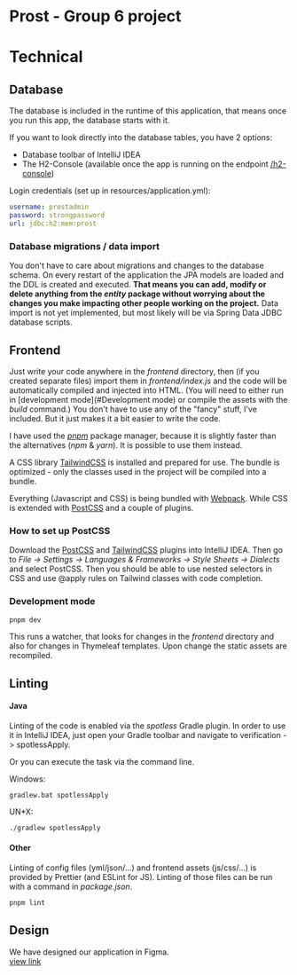 # Prost - Group 6 project
# Technical
## Database
The database is included in the runtime of this application, that means once you run
this app, the database starts with it.

If you want to look directly into the database tables, you have 2 options:
+ Database toolbar of IntelliJ IDEA
+ The H2-Console (available once the app is running on the endpoint
[/h2-console](http://localhost:8080/h2-console))

Login credentials (set up in resources/application.yml):
```yaml
username: prostadmin
password: strongpassword
url: jdbc:h2:mem:prost
```

### Database migrations / data import
You don't have to care about migrations and changes to the database schema.
On every restart of the application the JPA models are loaded and the DDL is created
and executed. **That means you can add, modify or delete anything from the *entity* package
without worrying about the changes you make impacting other people working on the project.**
Data import is not yet implemented, but most likely will be via
Spring Data JDBC database scripts.

## Frontend
Just write your code anywhere in the *frontend* directory, then (if you created separate files)
import them in *frontend/index.js* and the code will be automatically compiled and injected into HTML.
(You will need to either run in [development mode](#Development mode) or compile the assets with the
*build* command.) You don't have to use any of the "fancy" stuff, I've included. But it just
makes it a bit easier to write the code.

I have used the [*pnpm*](https://pnpm.io/) package manager, because it is slightly faster
than the alternatives (*npm* & *yarn*). It is possible to use them instead.

A CSS library [TailwindCSS](https://tailwindcss.com/) is installed and prepared for use.
The bundle is optimized - only the classes used in the project will be compiled into a bundle.

Everything (Javascript and CSS) is being bundled with [Webpack](https://webpack.js.org/).
While CSS is extended with [PostCSS](https://postcss.org/) and a couple of plugins.

### How to set up PostCSS
Download the [PostCSS](https://plugins.jetbrains.com/plugin/8578-postcss) and
[TailwindCSS](https://plugins.jetbrains.com/plugin/15321-tailwind-css) plugins into IntelliJ IDEA.
Then go to *File -> Settings -> Languages & Frameworks -> Style Sheets -> Dialects*
and select PostCSS. Then you should be able to use nested selectors in CSS and use
@apply rules on Tailwind classes with code completion.

### Development mode
```bash
pnpm dev
```
This runs a watcher, that looks for changes in the *frontend* directory and also for
changes in Thymeleaf templates. Upon change the static assets are recompiled.

## Linting
#### Java
Linting of the code is enabled via the *spotless* Gradle plugin.
In order to use it in IntelliJ IDEA, just open your Gradle toolbar
and navigate to verification -> spotlessApply.

Or you can execute the task via the command line.

Windows:
```batch
gradlew.bat spotlessApply
```
UN*X:
```bash
./gradlew spotlessApply
```

#### Other
Linting of config files (yml/json/...) and frontend assets (js/css/...) is provided by Prettier
(and ESLint for JS). Linting of those files can be run with a command in *package.json*.
```bash
pnpm lint
```
## Design
We have designed our application in Figma.<br />
[view link](https://www.figma.com/file/I4aZpS6sFbZJMen8TIfHuz/Prost?node-id=1%3A11&t=i8l64rdQqd3vDe68-1)
